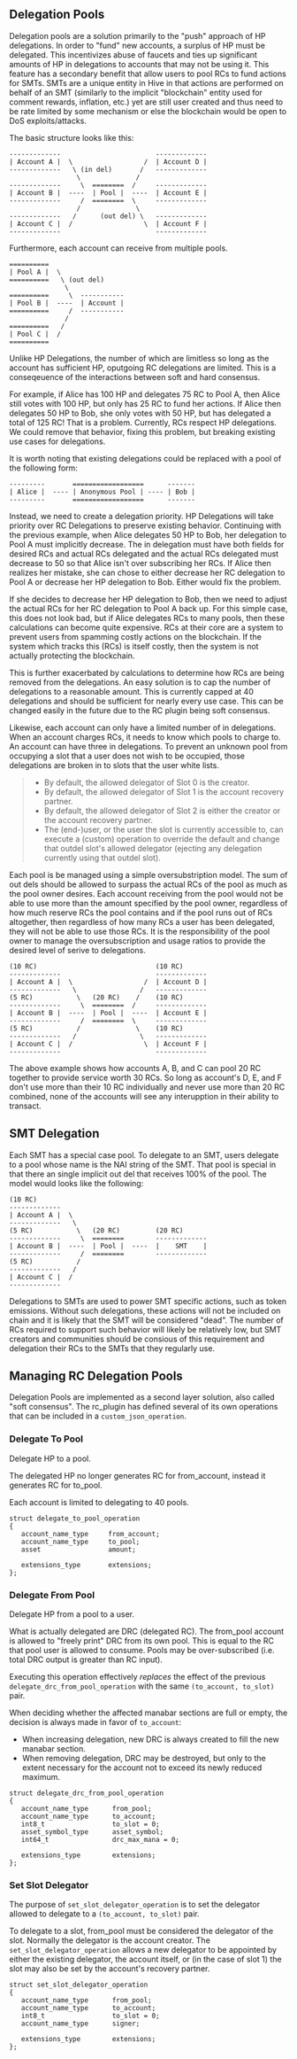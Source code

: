 ## Delegation Pools

Delegation pools are a solution primarily to the "push" approach of HP delegations. In order to "fund" new accounts, a surplus of HP must be delegated. This incentivizes abuse of faucets and ties up significant amounts of HP in delegations to accounts that may not be using it. This feature has a secondary benefit that allow users to pool RCs to fund actions for SMTs. SMTs are a unique entity in Hive in that actions are performed on behalf of an SMT (similarly to the implicit "blockchain" entity used for comment rewards, inflation, etc.) yet are still user created and thus need to be rate limited by some mechanism or else the blockchain would be open to DoS exploits/attacks.

The basic structure looks like this:

```
-------------                        -------------
| Account A |  \                  /  | Account D |
-------------   \ (in del)       /   -------------
                 \              /
-------------     \  ========  /     -------------
| Account B |  ----  | Pool |  ----  | Account E |
-------------     /  ========  \     -------------
                 /              \
-------------   /      (out del) \   -------------
| Account C |  /                  \  | Account F |
-------------                        -------------
```

Furthermore, each account can receive from multiple pools.

```
==========
| Pool A |  \
==========   \ (out del)
              \
==========     \  -----------
| Pool B |  ----  | Account |
==========     /  -----------
              /
==========   /
| Pool C |  /
==========
```

Unlike HP Delegations, the number of which are limitless so long as the account has sufficient HP, oputgoing RC delegations are limited. This is a conseqeuence of the interactions between soft and hard consensus.

For example, if Alice has 100 HP and delegates 75 RC to Pool A, then Alice still votes with 100 HP, but only has 25 RC to fund her actions. If Alice then delegates 50 HP to Bob, she only votes with 50 HP, but has delegated a total of 125 RC! That is a problem. Currently, RCs respect HP delegations. We could remove that behavior, fixing this problem, but breaking existing use cases for delegations.

It is worth noting that existing delegations could be replaced with a pool of the following form:

```
---------       ==================      -------
| Alice |  ---- | Anonymous Pool | ---- | Bob |
---------       ==================      -------
```

Instead, we need to create a delegation priority. HP Delegations will take priority over RC Delegations to preserve existing behavior. Continuing with the previous example, when Alice delegates 50 HP to Bob, her delegation to Pool A must implicitly decrease. The in delegation must have both fields for desired RCs and actual RCs delegated and the actual RCs delegated must decrease to 50 so that Alice isn't over subscribing her RCs. If Alice then realizes her mistake, she can chose to either decrease her RC delegation to Pool A or decrease her HP delegation to Bob. Either would fix the problem.

If she decides to decrease her HP delegation to Bob, then we need to adjust the actual RCs for her RC delegation to Pool A back up. For this simple case, this does not look bad, but if Alice delegates RCs to many pools, then these calculations can become quite expensive. RCs at their core are a system to prevent users from spamming costly actions on the blockchain. If the system which tracks this (RCs) is itself costly, then the system is not actually protecting the blockchain.

This is further exacerbated by calculations to determine how RCs are being removed from the delegations. An easy solution is to cap the number of delegations to a reasonable amount. This is currently capped at 40 delegations and should be sufficient for nearly every use case. This can be changed easily in the future due to the RC plugin being soft consensus.

Likewise, each account can only have a limited number of in delegations. When an account charges RCs, it needs to know which pools to charge to. An account can have three in delegations. To prevent an unknown pool from occupying a slot that a user does not wish to be occupied, those delegations are broken in to slots that the user white lists.

> - By default, the allowed delegator of Slot 0 is the creator.
> - By default, the allowed delegator of Slot 1 is the account recovery partner.
> - By default, the allowed delegator of Slot 2 is either the creator or the account recovery partner.
> - The (end-)user, or the user the slot is currently accessible to, can execute a (custom) operation to override the default and change that outdel slot's allowed delegator (ejecting any delegation currently using that outdel slot).

Each pool is be managed using a simple oversubstription model. The sum of out dels should be allowed to surpass the actual RCs of the pool as much as the pool owner desires. Each account receiving from the pool would not be able to use more than the amount specified by the pool owner, regardless of how much reserve RCs the pool contains and if the pool runs out of RCs altogether, then regardless of how many RCs a user has been delegated, they will not be able to use those RCs. It is the responsibility of the pool owner to manage the oversubscription and usage ratios to provide the desired level of serive to delegations.

```
(10 RC)                              (10 RC)
-------------                        -------------
| Account A |  \                  /  | Account D |
-------------   \                /   -------------
(5 RC)           \   (20 RC)    /    (10 RC)
-------------     \  ========  /     -------------
| Account B |  ----  | Pool |  ----  | Account E |
-------------     /  ========  \     -------------
(5 RC)           /              \    (10 RC)
-------------   /                \   -------------
| Account C |  /                  \  | Account F |
-------------                        -------------
```

The above example shows how accounts A, B, and C can pool 20 RC together to provide service worth 30 RCs. So long as account's D, E, and F don't use more than their 10 RC individually and never use more than 20 RC combined, none of the accounts will see any interupption in their ability to transact.


## SMT Delegation

Each SMT has a special case pool. To delegate to an SMT, users delegate to a pool whose name is the NAI string of the SMT. That pool is special in that there an single implicit out del that receives 100% of the pool. The model would looks like the following:

```
(10 RC)
-------------
| Account A |  \
-------------   \
(5 RC)           \   (20 RC)         (20 RC)
-------------     \  ========        -------------
| Account B |  ----  | Pool |  ----  |    SMT    |
-------------     /  ========        -------------
(5 RC)           /
-------------   /
| Account C |  /
-------------
```

Delegations to SMTs are used to power SMT specific actions, such as token emissions. Without such delegations, these actions will not be included on chain and it is likely that the SMT will be considered "dead". The number of RCs required to support such behavior will likely be relatively low, but SMT creators and communities should be consious of this requirement and delegation their RCs to the SMTs that they regularly use.

## Managing RC Delegation Pools

Delegation Pools are implemented as a second layer solution, also called "soft consensus". The rc_plugin has defined several of its own operations that can be included in a `custom_json_operation`.

### Delegate To Pool

Delegate HP to a pool.

The delegated HP no longer generates RC for from_account, instead it generates RC for to_pool.

Each account is limited to delegating to 40 pools.

```
struct delegate_to_pool_operation
{
   account_name_type     from_account;
   account_name_type     to_pool;
   asset                 amount;

   extensions_type       extensions;
};
```

### Delegate From Pool

Delegate HP from a pool to a user.

What is actually delegated are DRC (delegated RC). The from_pool account is allowed to "freely print" DRC from its own pool.  This is equal to the RC that pool user is allowed to consume. Pools may be over-subscribed (i.e. total DRC output is greater than RC input).

Executing this operation effectively _replaces_ the effect of the previous `delegate_drc_from_pool_operation` with the same `(to_account, to_slot)` pair.

When deciding whether the affected manabar sections are full or empty, the decision is always made in favor of `to_account`:

- When increasing delegation, new DRC is always created to fill the new manabar section.
- When removing delegation, DRC may be destroyed, but only to the extent necessary for the account not to exceed its newly reduced maximum.

```
struct delegate_drc_from_pool_operation
{
   account_name_type      from_pool;
   account_name_type      to_account;
   int8_t                 to_slot = 0;
   asset_symbol_type      asset_symbol;
   int64_t                drc_max_mana = 0;

   extensions_type        extensions;
};
```

### Set Slot Delegator

The purpose of `set_slot_delegator_operation` is to set the delegator allowed to delegate to a `(to_account, to_slot)` pair.

To delegate to a slot, from_pool must be considered the delegator of the slot. Normally the delegator is the account creator. The `set_slot_delegator_operation` allows a new delegator to be appointed by either the existing delegator, the account itself, or (in the case of slot 1) the slot may also be set by the account's recovery partner.

```
struct set_slot_delegator_operation
{
   account_name_type      from_pool;
   account_name_type      to_account;
   int8_t                 to_slot = 0;
   account_name_type      signer;

   extensions_type        extensions;
};
```
